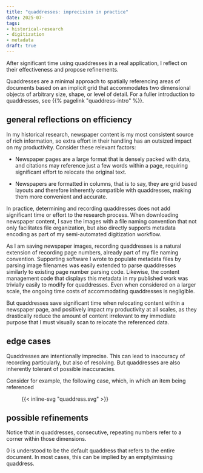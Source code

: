```yaml
---
title: "quaddresses: imprecision in practice"
date: 2025-07-
tags:
- historical-research
- digitization
- metadata 
draft: true
---
```


After significant time using quaddresses in a real application, I reflect on their effectiveness and propose refinements.  

<!--more-->

Quaddresses are a minimal approach to spatially referencing areas of documents based on an implicit grid that accommodates two dimensional objects of arbitrary size, shape, or level of detail. For a fuller introduction to quaddresses, see {{% pagelink "quaddress-intro" %}}.

## general reflections on efficiency

In my historical research, newspaper content is my most consistent source of rich information, so extra effort in their handling has an outsized impact on my productivity. Consider these relevant factors:

  -  Newspaper pages are a large format that is densely packed with data, and citations may reference just a few words within a page, requiring significant effort to relocate the original text.

  - Newspapers are formatted in columns, that is to say, they are grid based layouts and therefore inherently compatible with quaddresses, making them more convenient and accurate.

In practice, determining and recording quaddresses does not add significant time or effort to the research process. When downloading newspaper content, I save the images with a file naming convention that not only facilitates file organization, but also directly supports metadata encoding as part of my semi-automated digitization workflow.

As I am saving newspaper images, recording quaddresses is a natural extension of recording page numbers, already part of my file naming convention. Supporting software I wrote to populate metadata files by parsing image filenames was easily extended to parse quaddresses similarly to existing page number parsing code. Likewise, the content management code that displays this metadata in my published work was trivially easily to modify for quaddresses. Even when considered on a larger scale, the ongoing time costs of accommodating quaddresses is negligible.

But quaddresses save significant time when relocating content within a newspaper page, and positively impact my productivity at all scales, as they drastically reduce the amount of content irrelevant to my immediate purpose that I must visually scan to relocate the referenced data.

## edge cases

Quaddresses are intentionally imprecise. This can lead to inaccuracy of recording particularly, but also of resolving. But quaddresses are also inherently tolerant of possible inaccuracies.

Consider for example, the following case, which, in which an item being referenced

<figure class="image"> 
{{< inline-svg "quaddress.svg" >}}
<figcaption></figcaption>
</figure> 

## possible refinements 

Notice that in quaddresses, consecutive, repeating numbers refer to a corner within those dimensions.

0 is understood to be the default quaddress that refers to the entire document. In most cases, this can be implied by an empty/missing quaddress.


